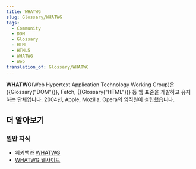 ```yaml
---
title: WHATWG
slug: Glossary/WHATWG
tags:
  - Community
  - DOM
  - Glossary
  - HTML
  - HTML5
  - WHATWG
  - Web
translation_of: Glossary/WHATWG
---
```

**WHATWG**(Web Hypertext Application Technology Working Group)은 {{Glossary("DOM")}}, Fetch, {{Glossary("HTML")}} 등 웹 표준을 개발하고 유지하는 단체입니다. 2004년, Apple, Mozilla, Opera의 임직원이 설립했습니다.

## 더 알아보기

### 일반 지식

- 위키백과 [WHATWG](https://ko.wikipedia.org/wiki/WHATWG)
- [WHATWG 웹사이트](https://whatwg.org/)
